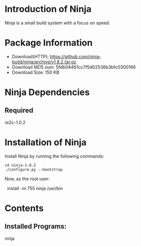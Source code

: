 # Introduction of Ninja
Ninja is a small build system with a focus on speed. 
# Package Information
* Download(HTTP): https://github.com/ninja-build/ninja/archive/v1.8.2.tar.gz
* Download MD5 sum: 5fdb04461cc7f5d02536b3bfc0300166
* Download Size: 150 KB
# Ninja Dependencies
## Required
re2c-1.0.2
# Installation of Ninja
Install Ninja by running the following commands:

    cd ninja-1.8.2
    ./configure.py --bootstrap
Now, as the root user:

    install -m 755 ninja /usr/bin
# Contents
## Installed Programs:
ninja
